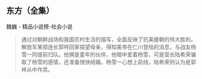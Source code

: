 ## 东方（全集）

魏巍  -  精品小说榜-社会小说

> 通过对朝鲜战场和我国农村生活的描写，全面反映了抗美援朝的伟大胜利。解放军某部连长郭祥回家探望母亲，得知美帝在仁川登陆的消息，与战友杨雪一同提前归队。他俩是童年的伙伴，他暗中爱着杨雪，可是营长陆希荣骗取了杨雪的感情，还准备很快结婚。杨雪一心想上前线，陆希荣则认为是郭祥从中作祟。
